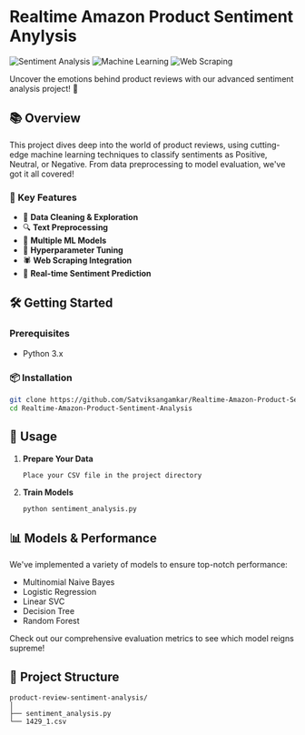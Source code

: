 #  Realtime Amazon Product Sentiment Anylysis

![Sentiment Analysis](https://img.shields.io/badge/Sentiment-Analysis-blue?style=for-the-badge&logo=python)
![Machine Learning](https://img.shields.io/badge/Machine-Learning-green?style=for-the-badge&logo=scikit-learn)
![Web Scraping](https://img.shields.io/badge/Web-Scraping-orange?style=for-the-badge&logo=beautifulsoup)

Uncover the emotions behind product reviews with our advanced sentiment analysis project! 🚀

## 📚 Overview

This project dives deep into the world of product reviews, using cutting-edge machine learning techniques to classify sentiments as Positive, Neutral, or Negative. From data preprocessing to model evaluation, we've got it all covered!

### 🌟 Key Features

- 🧹 **Data Cleaning & Exploration**
- 🔍 **Text Preprocessing**
- 🧠 **Multiple ML Models**
- 🎯 **Hyperparameter Tuning**
- 🕷️ **Web Scraping Integration**
- 🔮 **Real-time Sentiment Prediction**

## 🛠️ Getting Started

### Prerequisites

- Python 3.x


### 📦 Installation

```bash
git clone https://github.com/Satviksangamkar/Realtime-Amazon-Product-Sentiment-Analysis.git
cd Realtime-Amazon-Product-Sentiment-Analysis
```

## 🚀 Usage

1. **Prepare Your Data**
   ```
   Place your CSV file in the project directory
   ```

2. **Train Models**
   ```bash
   python sentiment_analysis.py
   ```



## 📊 Models & Performance

We've implemented a variety of models to ensure top-notch performance:

- Multinomial Naive Bayes
- Logistic Regression
- Linear SVC
- Decision Tree
- Random Forest

Check out our comprehensive evaluation metrics to see which model reigns supreme!

## 📁 Project Structure

```
product-review-sentiment-analysis/
│
├── sentiment_analysis.py
└── 1429_1.csv
    
```
